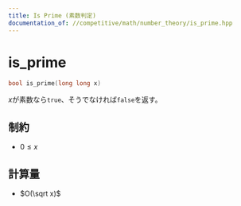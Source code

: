 ```yaml
---
title: Is Prime (素数判定)
documentation_of: //competitive/math/number_theory/is_prime.hpp
---
```


# is_prime

```c++
bool is_prime(long long x)
```

$x$が素数なら`true`、そうでなければ`false`を返す。

## 制約
- $0 \le x$

## 計算量
- $O(\sqrt x)$